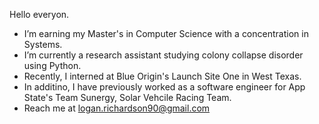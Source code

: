 <!--
**loganwrichardson/loganwrichardson** is a ✨ _special_ ✨ repository because its `README.md` (this file) appears on your GitHub profile.

Here are some ideas to get you started:

I’m currently earning my master's in Computer Science with a double concentration in Theory & Systems.
I’m currently learning Data Structures, Y86 architecture, and theory.
- 👯 I’m looking to collaborate on ...
- 🤔 I’m looking for help with ...
- 💬 Ask me about ...
- 📫 How to reach me: ...
- 😄 Pronouns: ...
- ⚡ Fun fact: ...
-->

Hello everyon.
- I’m earning my Master's in Computer Science with a concentration in Systems.
- I’m currently a research assistant studying colony collapse disorder using Python.
- Recently, I interned at Blue Origin's Launch Site One in West Texas.
- In additino, I have previously worked as a software engineer for App State's Team Sunergy, Solar Vehcile Racing Team.
- Reach me at logan.richardson90@gmail.com
